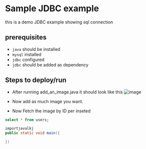 # Sample JDBC example

this is a demo JDBC example showing sql connection

## prerequisites
- `java` should be installed
- `mysql` installed
- `jdbc` configured
- `jdbc` should be added as dependency

## Steps to deploy/run


- After running add_an_image.java it should look like this ![image](https://user-images.githubusercontent.com/91659359/216591982-15a5e56f-6357-4ec6-bc72-2ac0a3a031c3.png)
- Now add as much image you want.

 - Now Fetch the image by ID per inseted
  ```sql
 select * from users;
 ``` 
 ```java
 importjavalkj
 public static void main({

 })
